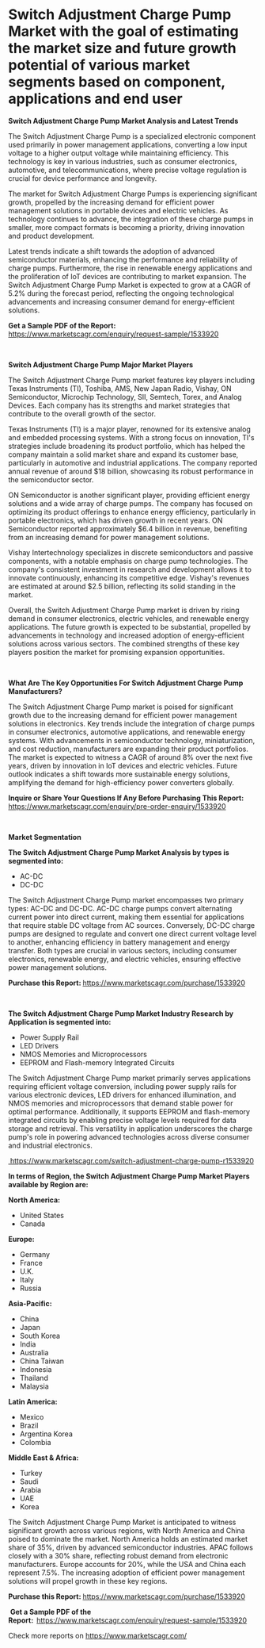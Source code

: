 <p><h1>Switch Adjustment Charge Pump Market with the goal of estimating the market size and future growth potential of various market segments based on component, applications and end user</h1></p><p><strong>Switch Adjustment Charge Pump Market Analysis and Latest Trends</strong></p>
<p><p>The Switch Adjustment Charge Pump is a specialized electronic component used primarily in power management applications, converting a low input voltage to a higher output voltage while maintaining efficiency. This technology is key in various industries, such as consumer electronics, automotive, and telecommunications, where precise voltage regulation is crucial for device performance and longevity. </p><p>The market for Switch Adjustment Charge Pumps is experiencing significant growth, propelled by the increasing demand for efficient power management solutions in portable devices and electric vehicles. As technology continues to advance, the integration of these charge pumps in smaller, more compact formats is becoming a priority, driving innovation and product development. </p><p>Latest trends indicate a shift towards the adoption of advanced semiconductor materials, enhancing the performance and reliability of charge pumps. Furthermore, the rise in renewable energy applications and the proliferation of IoT devices are contributing to market expansion. The Switch Adjustment Charge Pump Market is expected to grow at a CAGR of 5.2% during the forecast period, reflecting the ongoing technological advancements and increasing consumer demand for energy-efficient solutions.</p></p>
<p><strong>Get a Sample PDF of the Report:&nbsp;</strong> <a href="https://www.marketscagr.com/enquiry/request-sample/1533920?utm_campaign=3192&utm_medium=2&utm_source=Github&utm_content=ia&utm_term=11042025&utm_id=switch-adjustment-charge-pump">https://www.marketscagr.com/enquiry/request-sample/1533920</a></p>
<p>&nbsp;</p>
<p><strong>Switch Adjustment Charge Pump Major Market Players</strong></p>
<p><p>The Switch Adjustment Charge Pump market features key players including Texas Instruments (TI), Toshiba, AMS, New Japan Radio, Vishay, ON Semiconductor, Microchip Technology, SII, Semtech, Torex, and Analog Devices. Each company has its strengths and market strategies that contribute to the overall growth of the sector.</p><p>Texas Instruments (TI) is a major player, renowned for its extensive analog and embedded processing systems. With a strong focus on innovation, TI's strategies include broadening its product portfolio, which has helped the company maintain a solid market share and expand its customer base, particularly in automotive and industrial applications. The company reported annual revenue of around $18 billion, showcasing its robust performance in the semiconductor sector.</p><p>ON Semiconductor is another significant player, providing efficient energy solutions and a wide array of charge pumps. The company has focused on optimizing its product offerings to enhance energy efficiency, particularly in portable electronics, which has driven growth in recent years. ON Semiconductor reported approximately $6.4 billion in revenue, benefiting from an increasing demand for power management solutions.</p><p>Vishay Intertechnology specializes in discrete semiconductors and passive components, with a notable emphasis on charge pump technologies. The company's consistent investment in research and development allows it to innovate continuously, enhancing its competitive edge. Vishay's revenues are estimated at around $2.5 billion, reflecting its solid standing in the market.</p><p>Overall, the Switch Adjustment Charge Pump market is driven by rising demand in consumer electronics, electric vehicles, and renewable energy applications. The future growth is expected to be substantial, propelled by advancements in technology and increased adoption of energy-efficient solutions across various sectors. The combined strengths of these key players position the market for promising expansion opportunities.</p></p>
<p>&nbsp;</p>
<p><strong>What Are The Key Opportunities For Switch Adjustment Charge Pump Manufacturers?</strong></p>
<p><p>The Switch Adjustment Charge Pump market is poised for significant growth due to the increasing demand for efficient power management solutions in electronics. Key trends include the integration of charge pumps in consumer electronics, automotive applications, and renewable energy systems. With advancements in semiconductor technology, miniaturization, and cost reduction, manufacturers are expanding their product portfolios. The market is expected to witness a CAGR of around 8% over the next five years, driven by innovation in IoT devices and electric vehicles. Future outlook indicates a shift towards more sustainable energy solutions, amplifying the demand for high-efficiency power converters globally.</p></p>
<p><strong>Inquire or Share Your Questions If Any Before Purchasing This Report:</strong> <a href="https://www.marketscagr.com/enquiry/pre-order-enquiry/1533920?utm_campaign=3192&utm_medium=2&utm_source=Github&utm_content=ia&utm_term=11042025&utm_id=switch-adjustment-charge-pump">https://www.marketscagr.com/enquiry/pre-order-enquiry/1533920</a></p>
<p>&nbsp;</p>
<p><strong>Market Segmentation</strong></p>
<p><strong>The Switch Adjustment Charge Pump Market Analysis by types is segmented into:</strong></p>
<p><ul><li>AC-DC</li><li>DC-DC</li></ul></p>
<p><p>The Switch Adjustment Charge Pump market encompasses two primary types: AC-DC and DC-DC. AC-DC charge pumps convert alternating current power into direct current, making them essential for applications that require stable DC voltage from AC sources. Conversely, DC-DC charge pumps are designed to regulate and convert one direct current voltage level to another, enhancing efficiency in battery management and energy transfer. Both types are crucial in various sectors, including consumer electronics, renewable energy, and electric vehicles, ensuring effective power management solutions.</p></p>
<p><strong>Purchase this Report:&nbsp;</strong><a href="https://www.marketscagr.com/purchase/1533920?utm_campaign=3192&utm_medium=2&utm_source=Github&utm_content=ia&utm_term=11042025&utm_id=switch-adjustment-charge-pump">https://www.marketscagr.com/purchase/1533920</a></p>
<p>&nbsp;</p>
<p><strong>The Switch Adjustment Charge Pump Market Industry Research by Application is segmented into:</strong></p>
<p><ul><li>Power Supply Rail</li><li>LED Drivers</li><li>NMOS Memories and Microprocessors</li><li>EEPROM and Flash-memory Integrated Circuits</li></ul></p>
<p><p>The Switch Adjustment Charge Pump market primarily serves applications requiring efficient voltage conversion, including power supply rails for various electronic devices, LED drivers for enhanced illumination, and NMOS memories and microprocessors that demand stable power for optimal performance. Additionally, it supports EEPROM and flash-memory integrated circuits by enabling precise voltage levels required for data storage and retrieval. This versatility in application underscores the charge pump's role in powering advanced technologies across diverse consumer and industrial electronics.</p></p>
<p><a href="https://www.marketscagr.com/switch-adjustment-charge-pump-r1533920?utm_campaign=3192&utm_medium=2&utm_source=Github&utm_content=ia&utm_term=11042025&utm_id=switch-adjustment-charge-pump">&nbsp;https://www.marketscagr.com/switch-adjustment-charge-pump-r1533920</a></p>
<p><strong>In terms of Region, the Switch Adjustment Charge Pump Market Players available by Region are:</strong></p>
<p>
    <p> <strong> North America: </strong>
        <ul>
            <li>United States</li>
            <li>Canada</li>
        </ul>
        </p> 
    <p> <strong> Europe: </strong>
        <ul>
            <li>Germany</li>
            <li>France</li>
            <li>U.K.</li>
            <li>Italy</li>
            <li>Russia</li>
        </ul>
        </p> 
    <p> <strong> Asia-Pacific: </strong>
        <ul>
            <li>China</li>
            <li>Japan</li>
            <li>South Korea</li>
            <li>India</li>
            <li>Australia</li>
            <li>China Taiwan</li>
            <li>Indonesia</li>
            <li>Thailand</li>
            <li>Malaysia</li>
        </ul>
        </p> 
    <p> <strong> Latin America: </strong>
        <ul>
            <li>Mexico</li>
            <li>Brazil</li>
            <li>Argentina Korea</li>
            <li>Colombia</li>
        </ul>
        </p> 
    <p> <strong> Middle East & Africa: </strong>
        <ul>
            <li>Turkey</li>
            <li>Saudi</li>
            <li>Arabia</li>
            <li>UAE</li>
            <li>Korea</li>
        </ul>
    </p>
    </p>
<p><p>The Switch Adjustment Charge Pump Market is anticipated to witness significant growth across various regions, with North America and China poised to dominate the market. North America holds an estimated market share of 35%, driven by advanced semiconductor industries. APAC follows closely with a 30% share, reflecting robust demand from electronic manufacturers. Europe accounts for 20%, while the USA and China each represent 7.5%. The increasing adoption of efficient power management solutions will propel growth in these key regions.</p></p>
<p><strong>Purchase this Report: </strong><a href="https://www.marketscagr.com/purchase/1533920?utm_campaign=3192&utm_medium=2&utm_source=Github&utm_content=ia&utm_term=11042025&utm_id=switch-adjustment-charge-pump">https://www.marketscagr.com/purchase/1533920</a></p>
<p>&nbsp;<strong>Get a Sample PDF of the Report:&nbsp;&nbsp;</strong><a href="https://www.marketscagr.com/enquiry/request-sample/1533920?utm_campaign=3192&utm_medium=2&utm_source=Github&utm_content=ia&utm_term=11042025&utm_id=switch-adjustment-charge-pump">https://www.marketscagr.com/enquiry/request-sample/1533920</a></p>
<p><strong></strong></p>
<p>Check more reports on <a href="https://www.marketscagr.com/?utm_campaign=3192&utm_medium=2&utm_source=Github&utm_content=ia&utm_term=11042025&utm_id=switch-adjustment-charge-pump">https://www.marketscagr.com/</a></p>